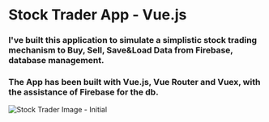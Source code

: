 # Stock Trader App - Vue.js

### I've built this application to simulate a simplistic stock trading mechanism to Buy, Sell, Save&Load Data from Firebase, database management.

### The App has been built with Vue.js, Vue Router and Vuex, with the assistance of Firebase for the db.

![Stock Trader Image - Initial](public/stock-trader-img)
